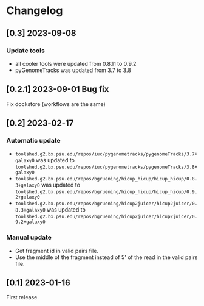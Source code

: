 # Changelog

## [0.3] 2023-09-08

### Update tools
- all cooler tools were updated from 0.8.11 to 0.9.2
- pyGenomeTracks was updated from 3.7 to 3.8

## [0.2.1] 2023-09-01 Bug fix

Fix dockstore (workflows are the same)

## [0.2] 2023-02-17

### Automatic update
- `toolshed.g2.bx.psu.edu/repos/iuc/pygenometracks/pygenomeTracks/3.7+galaxy0` was updated to `toolshed.g2.bx.psu.edu/repos/iuc/pygenometracks/pygenomeTracks/3.8+galaxy0`
- `toolshed.g2.bx.psu.edu/repos/bgruening/hicup_hicup/hicup_hicup/0.8.3+galaxy0` was updated to `toolshed.g2.bx.psu.edu/repos/bgruening/hicup_hicup/hicup_hicup/0.9.2+galaxy0`
- `toolshed.g2.bx.psu.edu/repos/bgruening/hicup2juicer/hicup2juicer/0.8.3+galaxy0` was updated to `toolshed.g2.bx.psu.edu/repos/bgruening/hicup2juicer/hicup2juicer/0.9.2+galaxy0`

### Manual update
- Get fragment id in valid pairs file.
- Use the middle of the fragment instead of 5' of the read in the valid pairs file.

## [0.1] 2023-01-16

First release.
